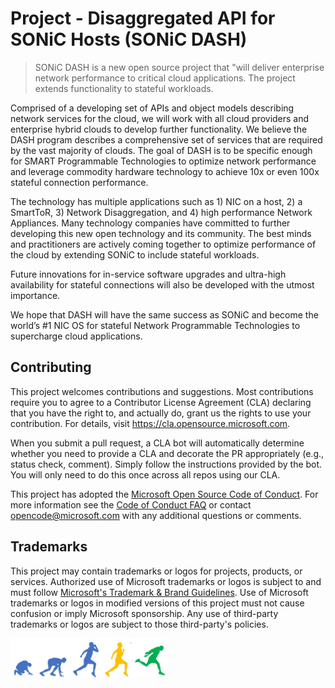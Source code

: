 # Project - Disaggregated API for SONiC Hosts (SONiC DASH)

> SONiC DASH is a new open source project that "will deliver enterprise network performance to critical cloud applications.  The project extends functionality to stateful workloads.  

Comprised of a developing set of APIs and object models describing network services for the cloud, we will work with all cloud providers and enterprise hybrid clouds to develop further functionality. We believe the DASH program describes a comprehensive set of services that are required by the vast majority of clouds. The goal of DASH is to be specific enough for SMART Programmable Technologies to optimize network performance and leverage commodity hardware technology to achieve 10x or even 100x stateful connection performance.

The technology has multiple applications such as 1) NIC on a host, 2) a SmartToR, 3) Network Disaggregation, and 4) high performance Network Appliances. Many technology companies have committed to further developing this new open technology and its community. The best minds and practitioners are actively coming together to optimize performance of the cloud by extending SONiC to include stateful workloads. 
 
Future innovations for in-service software upgrades and ultra-high availability for stateful connections will also be developed with the utmost importance. 
 
We hope that DASH will have the same success as SONiC and become the world’s #1 NIC OS for stateful  Network Programmable Technologies to supercharge cloud applications. 

## Contributing

This project welcomes contributions and suggestions.  Most contributions require you to agree to a
Contributor License Agreement (CLA) declaring that you have the right to, and actually do, grant us
the rights to use your contribution. For details, visit https://cla.opensource.microsoft.com.

When you submit a pull request, a CLA bot will automatically determine whether you need to provide
a CLA and decorate the PR appropriately (e.g., status check, comment). Simply follow the instructions
provided by the bot. You will only need to do this once across all repos using our CLA.

This project has adopted the [Microsoft Open Source Code of Conduct](https://opensource.microsoft.com/codeofconduct/).
For more information see the [Code of Conduct FAQ](https://opensource.microsoft.com/codeofconduct/faq/) or
contact [opencode@microsoft.com](mailto:opencode@microsoft.com) with any additional questions or comments.

## Trademarks

This project may contain trademarks or logos for projects, products, or services. Authorized use of Microsoft 
trademarks or logos is subject to and must follow 
[Microsoft's Trademark & Brand Guidelines](https://www.microsoft.com/en-us/legal/intellectualproperty/trademarks/usage/general).
Use of Microsoft trademarks or logos in modified versions of this project must not cause confusion or imply Microsoft sponsorship.
Any use of third-party trademarks or logos are subject to those third-party's policies.

<img src="DASH%20Images/DASH%20image.jpg" width="250">

